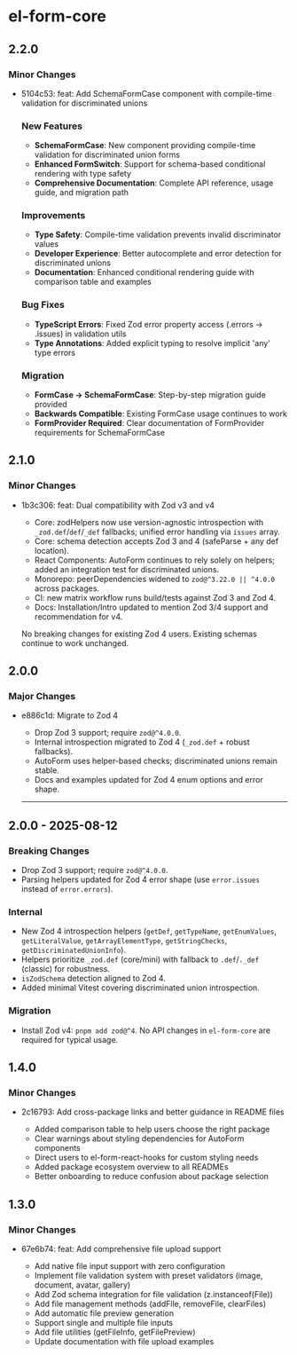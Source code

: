 # el-form-core

## 2.2.0

### Minor Changes

- 5104c53: feat: Add SchemaFormCase component with compile-time validation for discriminated unions

  ### New Features

  - **SchemaFormCase**: New component providing compile-time validation for discriminated union forms
  - **Enhanced FormSwitch**: Support for schema-based conditional rendering with type safety
  - **Comprehensive Documentation**: Complete API reference, usage guide, and migration path

  ### Improvements

  - **Type Safety**: Compile-time validation prevents invalid discriminator values
  - **Developer Experience**: Better autocomplete and error detection for discriminated unions
  - **Documentation**: Enhanced conditional rendering guide with comparison table and examples

  ### Bug Fixes

  - **TypeScript Errors**: Fixed Zod error property access (.errors → .issues) in validation utils
  - **Type Annotations**: Added explicit typing to resolve implicit 'any' type errors

  ### Migration

  - **FormCase → SchemaFormCase**: Step-by-step migration guide provided
  - **Backwards Compatible**: Existing FormCase usage continues to work
  - **FormProvider Required**: Clear documentation of FormProvider requirements for SchemaFormCase

## 2.1.0

### Minor Changes

- 1b3c306: feat: Dual compatibility with Zod v3 and v4

  - Core: zodHelpers now use version-agnostic introspection with `_zod.def`/`def`/`_def` fallbacks; unified error handling via `issues` array.
  - Core: schema detection accepts Zod 3 and 4 (safeParse + any def location).
  - React Components: AutoForm continues to rely solely on helpers; added an integration test for discriminated unions.
  - Monorepo: peerDependencies widened to `zod@^3.22.0 || ^4.0.0` across packages.
  - CI: new matrix workflow runs build/tests against Zod 3 and Zod 4.
  - Docs: Installation/Intro updated to mention Zod 3/4 support and recommendation for v4.

  No breaking changes for existing Zod 4 users. Existing schemas continue to work unchanged.

## 2.0.0

### Major Changes

- e886c1d: Migrate to Zod 4

  - Drop Zod 3 support; require `zod@^4.0.0`.
  - Internal introspection migrated to Zod 4 (`_zod.def` + robust fallbacks).
  - AutoForm uses helper-based checks; discriminated unions remain stable.
  - Docs and examples updated for Zod 4 enum options and error shape.

  ***

## 2.0.0 - 2025-08-12

### Breaking Changes

- Drop Zod 3 support; require `zod@^4.0.0`.
- Parsing helpers updated for Zod 4 error shape (use `error.issues` instead of `error.errors`).

### Internal

- New Zod 4 introspection helpers (`getDef`, `getTypeName`, `getEnumValues`, `getLiteralValue`, `getArrayElementType`, `getStringChecks`, `getDiscriminatedUnionInfo`).
- Helpers prioritize `_zod.def` (core/mini) with fallback to `.def`/`._def` (classic) for robustness.
- `isZodSchema` detection aligned to Zod 4.
- Added minimal Vitest covering discriminated union introspection.

### Migration

- Install Zod v4: `pnpm add zod@^4`. No API changes in `el-form-core` are required for typical usage.

## 1.4.0

### Minor Changes

- 2c16793: Add cross-package links and better guidance in README files

  - Added comparison table to help users choose the right package
  - Clear warnings about styling dependencies for AutoForm components
  - Direct users to el-form-react-hooks for custom styling needs
  - Added package ecosystem overview to all READMEs
  - Better onboarding to reduce confusion about package selection

## 1.3.0

### Minor Changes

- 67e6b74: feat: Add comprehensive file upload support

  - Add native file input support with zero configuration
  - Implement file validation system with preset validators (image, document, avatar, gallery)
  - Add Zod schema integration for file validation (z.instanceof(File))
  - Add file management methods (addFile, removeFile, clearFiles)
  - Add automatic file preview generation
  - Support single and multiple file inputs
  - Add file utilities (getFileInfo, getFilePreview)
  - Update documentation with file upload examples
